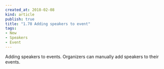 ```yaml
---
created_at: 2018-02-08 
kind: article
publish: true
title: "1.78 Adding speakers to event"
tags:
- New
- Speakers
- Event
---
```

Adding speakers to events. Organizers can manually add speakers to their events.
<p>
<img src="/images/zrzut2.png" alt="">
<ul>